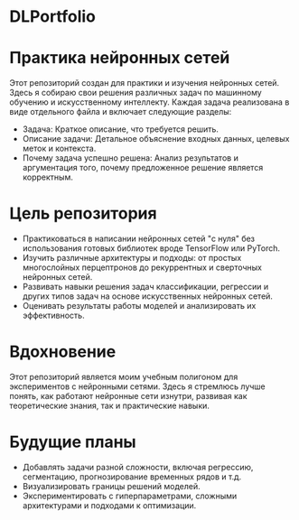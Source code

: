 # DLPortfolio
# Практика нейронных сетей

Этот репозиторий создан для практики и изучения нейронных сетей. Здесь я собираю свои решения различных задач по машинному обучению и искусственному интеллекту. Каждая задача реализована в виде отдельного файла и включает следующие разделы:
* Задача: Краткое описание, что требуется решить.
* Описание задачи: Детальное объяснение входных данных, целевых меток и контекста.
* Почему задача успешно решена: Анализ результатов и аргументация того, почему предложенное решение является корректным.

# Цель репозитория
* Практиковаться в написании нейронных сетей "с нуля" без использования готовых библиотек вроде TensorFlow или PyTorch.
* Изучить различные архитектуры и подходы: от простых многослойных перцептронов до рекуррентных и сверточных нейронных сетей.
* Развивать навыки решения задач классификации, регрессии и других типов задач на основе искусственных нейронных сетей.
* Оценивать результаты работы моделей и анализировать их эффективность.

# Вдохновение
Этот репозиторий является моим учебным полигоном для экспериментов с нейронными сетями. Здесь я стремлюсь лучше понять, как работают нейронные сети изнутри, развивая как теоретические знания, так и практические навыки.

# Будущие планы
* Добавлять задачи разной сложности, включая регрессию, сегментацию, прогнозирование временных рядов и т.д.
* Визуализировать границы решений моделей.
* Экспериментировать с гиперпараметрами, сложными архитектурами и подходами к оптимизации.
